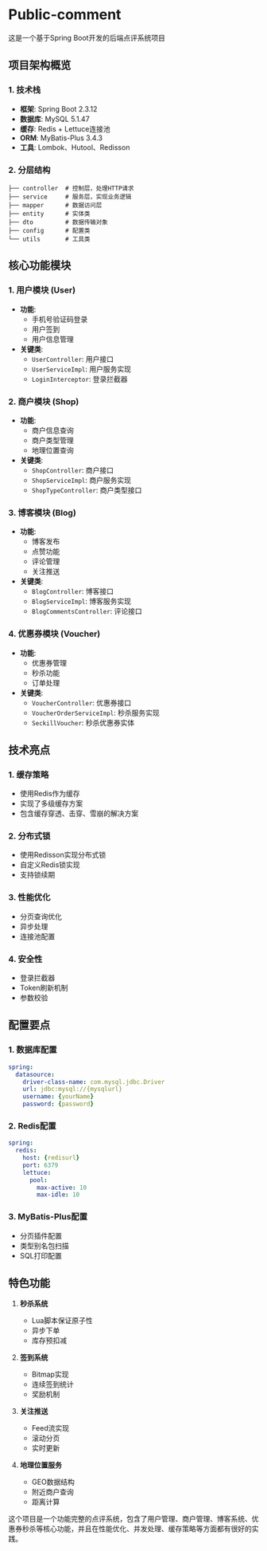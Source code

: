 # Public-comment
这是一个基于Spring Boot开发的后端点评系统项目

## 项目架构概览

### 1. 技术栈
- **框架**: Spring Boot 2.3.12
- **数据库**: MySQL 5.1.47
- **缓存**: Redis + Lettuce连接池
- **ORM**: MyBatis-Plus 3.4.3
- **工具**: Lombok、Hutool、Redisson

### 2. 分层结构
```
├── controller  # 控制层，处理HTTP请求
├── service     # 服务层，实现业务逻辑
├── mapper      # 数据访问层
├── entity      # 实体类
├── dto         # 数据传输对象
├── config      # 配置类
└── utils       # 工具类
```

## 核心功能模块

### 1. 用户模块 (User)
- **功能**:
  - 手机号验证码登录
  - 用户签到
  - 用户信息管理
- **关键类**:
  - `UserController`: 用户接口
  - `UserServiceImpl`: 用户服务实现
  - `LoginInterceptor`: 登录拦截器

### 2. 商户模块 (Shop)
- **功能**:
  - 商户信息查询
  - 商户类型管理
  - 地理位置查询
- **关键类**:
  - `ShopController`: 商户接口
  - `ShopServiceImpl`: 商户服务实现
  - `ShopTypeController`: 商户类型接口

### 3. 博客模块 (Blog)
- **功能**:
  - 博客发布
  - 点赞功能
  - 评论管理
  - 关注推送
- **关键类**:
  - `BlogController`: 博客接口
  - `BlogServiceImpl`: 博客服务实现
  - `BlogCommentsController`: 评论接口

### 4. 优惠券模块 (Voucher)
- **功能**:
  - 优惠券管理
  - 秒杀功能
  - 订单处理
- **关键类**:
  - `VoucherController`: 优惠券接口
  - `VoucherOrderServiceImpl`: 秒杀服务实现
  - `SeckillVoucher`: 秒杀优惠券实体

## 技术亮点

### 1. 缓存策略
- 使用Redis作为缓存
- 实现了多级缓存方案
- 包含缓存穿透、击穿、雪崩的解决方案

### 2. 分布式锁
- 使用Redisson实现分布式锁
- 自定义Redis锁实现
- 支持锁续期

### 3. 性能优化
- 分页查询优化
- 异步处理
- 连接池配置

### 4. 安全性
- 登录拦截器
- Token刷新机制
- 参数校验

## 配置要点

### 1. 数据库配置
```yaml
spring:
  datasource:
    driver-class-name: com.mysql.jdbc.Driver
    url: jdbc:mysql://{mysqlurl}
    username: {yourName}
    password: {password}
```

### 2. Redis配置
```yaml
spring:
  redis:
    host: {redisurl}
    port: 6379
    lettuce:
      pool:
        max-active: 10
        max-idle: 10
```

### 3. MyBatis-Plus配置
- 分页插件配置
- 类型别名包扫描
- SQL打印配置

## 特色功能

1. **秒杀系统**
   - Lua脚本保证原子性
   - 异步下单
   - 库存预扣减

2. **签到系统**
   - Bitmap实现
   - 连续签到统计
   - 奖励机制

3. **关注推送**
   - Feed流实现
   - 滚动分页
   - 实时更新

4. **地理位置服务**
   - GEO数据结构
   - 附近商户查询
   - 距离计算

这个项目是一个功能完整的点评系统，包含了用户管理、商户管理、博客系统、优惠券秒杀等核心功能，并且在性能优化、并发处理、缓存策略等方面都有很好的实践。
